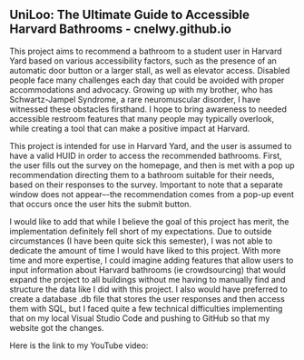## UniLoo: The Ultimate Guide to Accessible Harvard Bathrooms - cnelwy.github.io
This project aims to recommend a bathroom to a student user in Harvard Yard based on various accessibility factors, such as the presence of an automatic door button or a larger stall, as well as elevator access. Disabled people face many challenges each day that could be avoided with proper accommodations and advocacy. Growing up with my brother, who has Schwartz-Jampel Syndrome, a rare neuromuscular disorder, I have witnessed these obstacles firsthand. I hope to bring awareness to needed accessible restroom features that many people may typically overlook, while creating a tool that can make a positive impact at Harvard.

This project is intended for use in Harvard Yard, and the user is assumed to have a valid HUID in order to access the recommended bathrooms. First, the user fills out the survey on the homepage, and then is met with a pop up recommendation directing them to a bathroom suitable for their needs, based on their responses to the survey. Important to note that a separate window does not appear–-the recommendation comes from a pop-up event that occurs once the user hits the submit button.

I would like to add that while I believe the goal of this project has merit, the implementation definitely fell short of my expectations. Due to outside circumstances (I have been quite sick this semester), I was not able to dedicate the amount of time I would have liked to this project. With more time and more expertise, I could imagine adding features that allow users to input information about Harvard bathrooms (ie crowdsourcing) that would expand the project to all buildings without me having to manually find and structure the data like I did with this project. I also would have preferred to create a database .db file that stores the user responses and then access them with SQL, but I faced quite a few technical difficulties implementing that on my local Visual Studio Code and pushing to GitHub so that my website got the changes. 

Here is the link to my YouTube video: 
